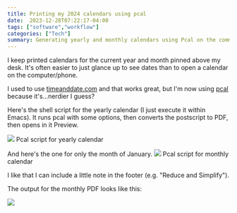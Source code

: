 ```yaml
---
title: Printing my 2024 calendars using pcal
date:  2023-12-28T07:22:17-04:00
tags: ["software","workflow"]
categories: ["Tech"]
summary: Generating yearly and monthly calendars using Pcal on the command line
---
```


I keep printed calendars for the current year and month pinned above my desk. It's often easier to just glance up to see dates than to open a calendar on the computer/phone.

I used to use [timeanddate.com](https://timeanddate.com) and that works great, but I'm now using [pcal](https://pcal.sourceforge.net/) because it's...nerdier I guess?

Here's the shell script for the yearly calendar (I just execute it within Emacs). It runs pcal with some options, then converts the postscript to PDF, then opens in it Preview.

![](/img/2023/pcal-year.png)
Pcal script for yearly calendar


And here's the one for only the month of January.
![](/img/2023/pcal-month.png)
Pcal script for monthly calendar


I like that I can include a little note in the footer (e.g. "Reduce and Simplify").

The output for the monthly PDF looks like this:

![](/img/2023/2023-12-28-calendar.png)

